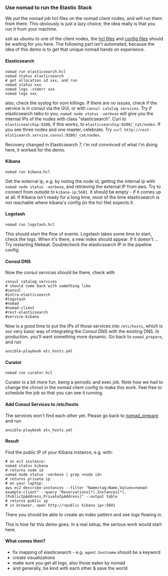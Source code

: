 ### Use nomad to run the Elastic Stack

We put the nomad job hcl files on the nomad client nodes, and will run them from there. This obviously is just a lazy choice, the idea really is that you run it from your machine.

ssh as ubuntu to one of the client nodes, the [hcl files](../nomad_prepare/hcl_files) and [config files](../nomad_prepare/config_files) should be waiting for you here. The following part isn't automated, because the idea of this demo is to get that unique nomad hands on experience.

#### Elasticsearch
```
nomad run elasticsearch.hcl
nomad status elasticsearch
# get allocation id xxx, and run
nomad status xxx
nomad logs -stderr xxx
nomad logs xxx
```
also, check the syslog for oom killings.
If there are no issues, check if the service is in consul via the GUI, or with `consul catalog services`. 
Try if elasticsearch talks to you. 
`nomad node status -verbose` will give you the internal IPs of the nodes with class "elasticsearch". Curl to `elasticsearchip:9200`, if this works, to `elasticsearchip:9200/_cat/nodes`. If you see three nodes and one master, celebrate.
Try `curl http://rest-elsticearch.service.consul:9200/_cat/nodes`. 

Recovery changed in Elasticsearch 7, i'm not convinced of what i'm doing here, it worked for the demo.

#### Kibana
```
nomad run kibana.hcl
```
Get the external ip, e.g. by noting the node id, getting the internal ip with `nomad node status -verbose`, and retrieving the external IP from aws. Try to connect from outside to `kibana-ip:5601`. It should be empty - if it comes up at all. If Kibana isn't ready for a long time, most of the time elasticsearch is not reachable where kibana's config (in the hcl file) expects it.

#### Logstash
```
nomad run logstash.hcl
```
This should start the flow of events. Logstash takes some time to start, check the logs. When it's there, a new index should appear. If it doesn't ... Try restarting filebeat. Doublecheck the elasticsearch IP in the pipeline config.
#### Consul DNS

Now the consul services should be there, check with 
```
consul catalog services
# should come back with something like
#consul
#intra-elasticsearch
#logstash
#nomad
#nomad-client
#rest-elasticsearch
#service-kibana
```
Now is a good time to put the IPs of those services into `/etc/hosts`, which is our very basic way of integrating the Consul DNS with the existing DNS. In production, you'll want something more dynamic. Go back to `nomad_prepare`, and run
```
ansible-playbook etc_hosts.yml
```
#### Curator
```
nomad run curator.hcl
```
Curator is a bit more fun, being a periodic and exec job. Note how we had to change the chroot in the nomad client config to make this work. Feel free to schedule the job so that you can see it running.
 
#### Add Consul Services to /etc/hosts

The services won't find each other yet. Please go back to [nomad\_prepare](../nomad_prepare) and run 
```
ansible-playbook etc_hosts.yml
```

#### Result
Find the public IP of your Kibana instance, e.g. with:
```
# on ec2 instance:
nomad status kibana
# returns node id
nomad node status -verbose | grep <node id>
# returns private ip
# on your laptop:
aws ec2 describe-instances --filter "Name=tag:Name,Values=nomad-example-client" --query "Reservations[*].Instances[*].[PublicIpAddress,PrivateIpAddress]" --output table
# returns public ip
# in browser, open http://<public kibana ip>:5601
```
There you should be able to create an index pattern and see logs flowing in.

This is how far this demo goes. In a real setup, the serious work would start here.

#### What comes then?

* fix mapping of elasticsearch - e.g. `agent.hostname` should be a keyword
* create visualizations
* make sure you get all logs, also those eaten by nomad
* and generally, be kind with each other & save the world

